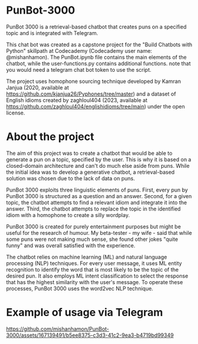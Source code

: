 
# PunBot-3000
PunBot 3000 is a retrieval-based chatbot that creates puns on a specified topic and is integrated with Telegram.  

This chat bot was created as a capstone project for the "Build Chatbots with Python" skillpath at Codecademy (Codecademy user name: @mishanhamon). The PunBot.ipynb file contains the main elements of the chatbot, while the user-functions.py contains additional functions. note that you would need a telegram chat bot token to use the script. 

The project uses homophone sourcing technique developed by Kamran Janjua (2020, available at https://github.com/kjanjua26/Pyphones/tree/master) and a dataset of English idioms created by zaghloul404 (2023, available at https://github.com/zaghloul404/englishidioms/tree/main) under the open license. 

# About the project

The aim of this project was to create a chatbot that would be able to generate a pun on a topic, specified by the user. This is why it is based on a closed-domain architecture and can't do much else aside from puns. While the initial idea was to develop a generative chatbot, a retrieval-based solution was chosen due to the lack of data on puns.

PunBot 3000 exploits three linguistic elements of puns. First, every pun by PunBot 3000 is structured as a question and an answer. Second, for a given topic, the chatbot attempts to find a relevant idiom and integrate it into the answer. Third, the chatbot attempts to replace the topic in the identified idiom with a homophone to create a silly wordplay. 

PunBot 3000 is created for purely entertainment purposes but might be useful for the research of humour. My beta-tester - my wife - said that while some puns were not making much sense, she found other jokes "quite funny" and was overall satisfied with the experience. 

The chatbot relies on machine learning (ML) and natural language processing (NLP) techniques. For every user message, it uses ML entity recognition to identify the word that is most likely to be the topic of the desired pun. It also employs ML intent classification to select the response that has the highest similarity with the user's message. To operate these processes, PunBot 3000 uses the word2vec NLP technique. 

# Example of usage via Telegram

https://github.com/mishanhamon/PunBot-3000/assets/167139491/b5ee8375-c3d3-41c2-9ea3-b4719bd99349
